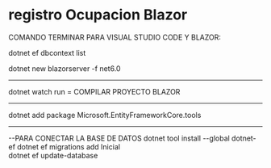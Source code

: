 # registro Ocupacion Blazor

COMANDO TERMINAR PARA VISUAL STUDIO CODE Y BLAZOR:

dotnet ef dbcontext list

dotnet new blazorserver -f net6.0  

-------------
dotnet watch run = COMPILAR PROYECTO BLAZOR

-------------
dotnet add package Microsoft.EntityFrameworkCore.tools 

-------------
--PARA CONECTAR LA BASE DE DATOS
dotnet tool install --global dotnet-ef 
dotnet ef migrations add Inicial    
dotnet ef update-database    
